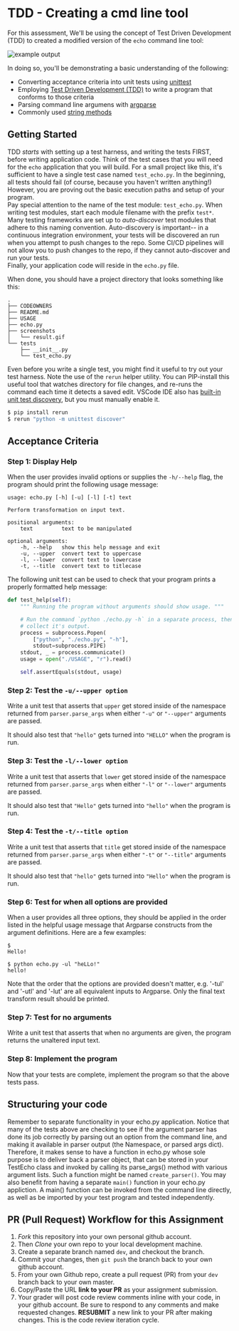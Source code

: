# TDD - Creating a cmd line tool

For this assessment, We'll be using the concept of Test Driven Development (TDD) to created a modified version of the `echo` command line tool:

![example output](screenshots/result.gif)

In doing so, you'll be demonstrating a basic understanding of the following:

- Converting acceptance criteria into unit tests using
  [unittest](https://docs.python.org/2.7/library/unittest.html)
- Employing [Test Driven Development (TDD)](https://medium.freecodecamp.org/learning-to-test-with-python-997ace2d8abe) to write a program that conforms to those criteria
- Parsing command line argumens with [argparse](https://docs.python.org/2.7/howto/argparse.html#id1)
- Commonly used [string methods](https://docs.python.org/2/library/stdtypes.html#string-methods)

## Getting Started
TDD *starts* with setting up a test harness, and writing the tests FIRST, before writing application code.   Think of the test cases that you will need for the `echo` application that you will build.  For a small project like this, it's sufficient to have a single test case named `test_echo.py`.  In the beginning, all tests should fail (of course, because you haven't written anything!)  However, you are proving out the basic execution paths and setup of your program.  
Pay special attention to the name of the test module: `test_echo.py`.  When writing test modules, start each module filename with the prefix `test*`.  Many testing frameworks are set up to *auto-discover* test modules that adhere to this naming convention.  Auto-discovery is important-- in a continuous integration environment, your tests will be discovered an run when you attempt to push changes to the repo.  Some  CI/CD pipelines will not allow you to push changes to the repo, if they cannot auto-discover and run your tests.  
Finally, your application code will reside in the `echo.py` file.

When done, you should have a project directory that looks something like this:

```
.
├── CODEOWNERS
├── README.md
├── USAGE
├── echo.py
├── screenshots
│   └── result.gif
└── tests
    ├── __init__.py
    └── test_echo.py
```

Even before you write a single test, you might find it useful to try out your test harness.  Note the use of the `rerun` helper utility.  You can PIP-install this useful tool that watches directory for file changes, and re-runs the command each time it detects a saved edit.  VSCode IDE also has [built-in unit test discovery](https://code.visualstudio.com/docs/python/unit-testing), but you must manually enable it.

```bash
$ pip install rerun
$ rerun "python -m unittest discover"
```

## Acceptance Criteria

### Step 1: Display Help
When the user provides invalid options or supplies the `-h/--help` flag, the
program should print the following usage message:

    usage: echo.py [-h] [-u] [-l] [-t] text

    Perform transformation on input text.

    positional arguments:
        text         text to be manipulated

    optional arguments:
        -h, --help   show this help message and exit
        -u, --upper  convert text to uppercase
        -l, --lower  convert text to lowercase
        -t, --title  convert text to titlecase

The following unit test can be used to check that your program prints a properly formatted help message:

```python
def test_help(self):
    """ Running the program without arguments should show usage. """

    # Run the command `python ./echo.py -h` in a separate process, then
    # collect it's output.
    process = subprocess.Popen(
        ["python", "./echo.py", "-h"],
        stdout=subprocess.PIPE)
    stdout, _ = process.communicate()
    usage = open("./USAGE", "r").read()

    self.assertEquals(stdout, usage)
```

### Step 2: Test the `-u/--upper option`
Write a unit test that asserts that `upper` get stored inside of the
namespace returned from `parser.parse_args` when either `"-u"` or `"--upper"`
arguments are passed.

It should also test that `"hello"` gets turned into `"HELLO"` when the
program is run.

### Step 3: Test the `-l/--lower option`
Write a unit test that asserts that `lower` get stored inside of the
namespace returned from `parser.parse_args` when either `"-l"` or `"--lower"`
arguments are passed.

It should also test that `"Hello"` gets turned into `"hello"` when the
program is run.

### Step 4: Test the `-t/--title option`
Write a unit test that asserts that `title` get stored inside of the
namespace returned from `parser.parse_args` when either `"-t"` or `"--title"`
arguments are passed.

It should also test that `"hello"` gets turned into `"Hello"` when the
program is run.

### Step 6: Test for when all options are provided
When a user provides all three options, they should be applied in the order
listed in the helpful usage message that Argparse constructs from the argument definitions. Here are a few examples:

```console
$ 
Hello!
```

```console
$ python echo.py -ul "heLLo!"
hello!
```

Note that the order that the options are provided doesn't matter, e.g. '-tul' and '-utl' and '-lut' are all equivalent inputs to Argparse.  Only the final text transform result should be printed.

### Step 7: Test for no arguments
Write a unit test that asserts that when no arguments are given, the program
returns the unaltered input text.

### Step 8: Implement the program
Now that your tests are complete, implement the program so that the above
tests pass.

## Structuring your code
Remember to separate functionality in your echo.py application.  Notice that many of the tests above are checking to see if the argument parser has done its job correctly by parsing out an option from the command line, and making it available in parser output (the Namespace, or parsed args dict).  
Therefore, it makes sense to have a function in echo.py whose sole purpose is to deliver back a parser object, that can be stored in your TestEcho class and invoked by calling its parse_args() method with various argument lists.  Such a function might be named `create_parser()`.
You may also benefit from having a separate `main()` function in your echo.py appliction.  A main() function can be invoked from the command line directly, as well as be imported by your test program and tested independently.


## PR (Pull Request) Workflow for this Assignment
1. *Fork* this repository into your own personal github account.
2. Then *Clone* your own repo to your local development machine.
3. Create a separate branch named `dev`, and checkout the branch.
5. Commit your changes, then `git push` the branch back to your own github account.
5. From your own Github repo, create a pull request (PR) from your `dev` branch back to your own master.
6. Copy/Paste the URL **link to your PR** as your assignment submission.
7. Your grader will post code review comments inline with your code, in your github account. Be sure to respond to any comments and make requested changes. **RESUBMIT** a new link to your PR after making changes.  This is the code review iteration cycle.

